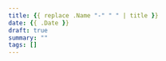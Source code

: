 ```yaml
---
title: {{ replace .Name "-" " " | title }}
date: {{ .Date }}
draft: true
summary: ""
tags: []
---
```


